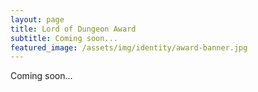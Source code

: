 ```yaml
---
layout: page
title: Lord of Dungeon Award
subtitle: Coming soon...
featured_image: /assets/img/identity/award-banner.jpg
---
```


Coming soon...

